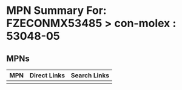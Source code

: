 



# MPN Summary For: FZECONMX53485 > con-molex : 53048-05

## MPNs
  

|MPN|Direct Links|Search Links|
| :--- | :--- | :--- |
||||
